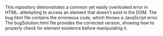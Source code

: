 This repository demonstrates a common yet easily overlooked error in HTML: attempting to access an element that doesn't exist in the DOM. The bug.html file contains the erroneous code, which throws a JavaScript error.  The bugSolution.html file provides the corrected version, showing how to properly check for element existence before manipulating it.